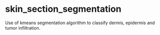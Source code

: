 # skin_section_segmentation
Use of kmeans segmentation algorithm to classify dermis, epidermis and tumor infiltration.
